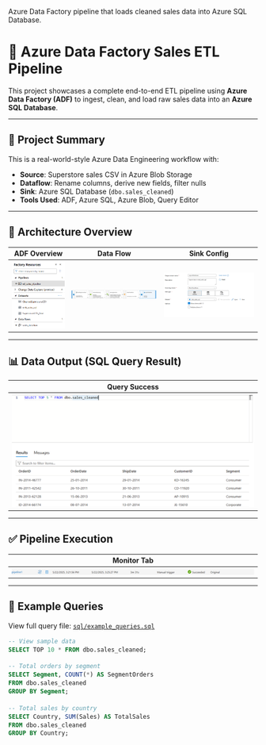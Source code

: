 Azure Data Factory pipeline that loads cleaned sales data into Azure SQL Database.
# 🚀 Azure Data Factory Sales ETL Pipeline

This project showcases a complete end-to-end ETL pipeline using **Azure Data Factory (ADF)** to ingest, clean, and load raw sales data into an **Azure SQL Database**.

---

## 📌 Project Summary

This is a real-world-style Azure Data Engineering workflow with:

- **Source**: Superstore sales CSV in Azure Blob Storage
- **Dataflow**: Rename columns, derive new fields, filter nulls
- **Sink**: Azure SQL Database (`dbo.sales_cleaned`)
- **Tools Used**: ADF, Azure SQL, Azure Blob, Query Editor

---

## 🧱 Architecture Overview

| ADF Overview | Data Flow | Sink Config |
|--------------|-----------|-------------|
| ![ADF Home](screenshots/adf_home.png) | ![Data Flow](screenshots/dataflow_visual.png) | ![Sink SQL](screenshots/sink_sql_config.png) |

---

## 📊 Data Output (SQL Query Result)

| Query Success |
|---------------|
| ![SQL Output](screenshots/sql_query_success.png) |

---

## ✅ Pipeline Execution

| Monitor Tab |
|-------------|
| ![Monitor](screenshots/pipeline_run_success.png) |

---

## 🧾 Example Queries

View full query file: [`sql/example_queries.sql`](sql/example_queries.sql)

```sql
-- View sample data
SELECT TOP 10 * FROM dbo.sales_cleaned;

-- Total orders by segment
SELECT Segment, COUNT(*) AS SegmentOrders
FROM dbo.sales_cleaned
GROUP BY Segment;

-- Total sales by country
SELECT Country, SUM(Sales) AS TotalSales
FROM dbo.sales_cleaned
GROUP BY Country;
